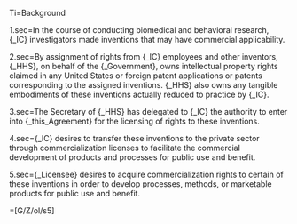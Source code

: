 Ti=Background

1.sec=In the course of conducting biomedical and behavioral research, {_IC} investigators made inventions that may have commercial applicability.

2.sec=By assignment of rights from {_IC} employees and other inventors, {_HHS}, on behalf of the {_Government}, owns intellectual property rights claimed in any United States or foreign patent applications or patents corresponding to the assigned inventions.  {_HHS} also owns any tangible embodiments of these inventions actually reduced to practice by {_IC}.

3.sec=The Secretary of {_HHS} has delegated to {_IC} the authority to enter into {_this_Agreement} for the licensing of rights to these inventions.

4.sec={_IC} desires to transfer these inventions to the private sector through commercialization licenses to facilitate the commercial development of products and processes for public use and benefit.

5.sec={_Licensee} desires to acquire commercialization rights to certain of these inventions in order to develop processes, methods, or marketable products for public use and benefit.

=[G/Z/ol/s5]

